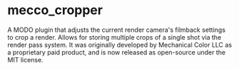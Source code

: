 # mecco_cropper

A MODO plugin that adjusts the current render camera's filmback settings to crop a render. Allows for storing multiple crops of a single shot via the render pass system. It was originally developed by Mechanical Color LLC as a proprietary paid product, and is now released as open-source under the MIT license.
